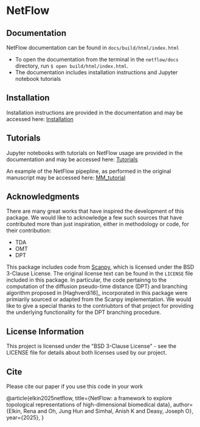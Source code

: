 # NetFlow

<PUT DESCRIPTION HERE>

## Documentation


NetFlow documentation can be found in `docs/build/html/index.html`
- To open the documentation from the terminal in the `netflow/docs` directory, run ```$ open build/html/index.html```.
- The documentation includes installation instructions and Jupyter notebook tutorials


## Installation


Installation instructions are provided in the documentation and may be
accessed here: [Installation](docs/source/building/index.rst)


## Tutorials

Jupyter notebooks with tutorials on NetFlow usage are provided in the documentation
and may be accessed here: [Tutorials](docs/source/tutorial/notebooks)

An example of the NetFlow pipepline, as performed in the original manuscript
may be accessed here: [MM_tutorial](docs/source/tutorial/notebooks/MM_paper_example.ipynb)


## Acknowledgments


There are many great works that have inspired the development of this package. We would like to acknowledge a few such sources that have contributed  more than just inspiration, either in methodology or code, for their contribution:

- TDA
- OMT
- DPT

This package includes code from [Scanpy](https://github.com/scverse/scanpy), which is licensed under the BSD 3-Clause License. The original license text can be found in the `LICENSE` file included in this package. In particular, the code pertainng to the computation of the diffusion pseudo-time distance (DPT) and branching algorithm proposed in [Haghverdi16]_ incorporated in this package were primiarily sourced or adapted from the Scanpy implementation. We would like to give a special thanks to the contriubtors of that project for providing the underlying functionality for the DPT branching procedure. 


## License Information

This project is licensed under the "BSD 3-Clause License" - see the LICENSE file for details about both licenses used by our project.

## Cite

Please cite our paper if you use this code in your work

@article{elkin2025netflow,
  title={NetFlow: a framework to explore topological representations of high-dimensional biomedical data},
  author={Elkin, Rena and Oh, Jung Hun and Simhal, Anish K and Deasy, Joseph O},
  year={2025},
}